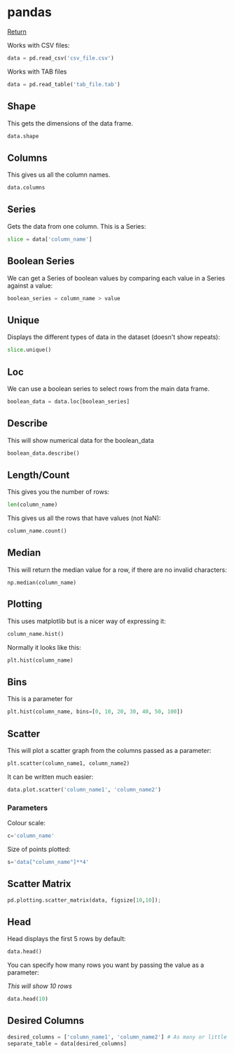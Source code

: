 # pandas

[Return](/data-science-home.md)

Works with CSV files:
```python
data = pd.read_csv('csv_file.csv')
```

Works with TAB files
```python
data = pd.read_table('tab_file.tab')
```

## Shape

This gets the dimensions of the data frame.

```python
data.shape
```

## Columns

This gives us all the column names.

```python
data.columns
```

## Series

Gets the data from one column. This is a Series: 

```python
slice = data['column_name']
```

## Boolean Series

We can get a Series of boolean values by comparing each value in a Series against a value:

```python
boolean_series = column_name > value
```

## Unique 

 Displays the different types of data in the dataset (doesn't show repeats):

```python
slice.unique()
```

## Loc

We can use a boolean series to select rows from the main data frame.

```python
boolean_data = data.loc[boolean_series]
```

## Describe

This will show numerical data for the boolean_data

```python    
boolean_data.describe()

```
## Length/Count

This gives you the number of rows:

```python
len(column_name)
```

This gives us all the rows that have values (not NaN):

```python
column_name.count()
```

## Median

This will return the median value for a row, if there are no invalid characters:

```
np.median(column_name)
```

## Plotting

This uses matplotlib but is a nicer way of expressing it:

```python
column_name.hist()
```

Normally it looks like this:

```python
plt.hist(column_name)
```

## Bins

This is a parameter for

```python
plt.hist(column_name, bins=[0, 10, 20, 30, 40, 50, 100])
```

## Scatter

This will plot a scatter graph from the columns passed as a parameter:

```python
plt.scatter(column_name1, column_name2)
```

It can be written much easier:

```python
data.plot.scatter('column_name1', 'column_name2')
```

### Parameters
Colour scale:

```python
c='column_name'
```

Size of points plotted:

```python
s='data["column_name"]**4'
```

## Scatter Matrix

```python
pd.plotting.scatter_matrix(data, figsize[10,10]);
```

## Head

Head displays the first 5 rows by default:

```python
data.head()
```

You can specify how many rows you want by passing the value as a parameter:

*This will show 10 rows*

```python
data.head(10)
```

## Desired Columns

```python
desired_columns = ['column_name1', 'column_name2'] # As many or little columns as you want 
separate_table = data[desired_columns]
```